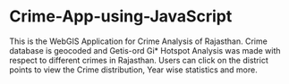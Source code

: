 # Crime-App-using-JavaScript
This is the WebGIS Application for Crime Analysis of Rajasthan. Crime database is geocoded and Getis-ord Gi* Hotspot Analysis was made with respect to different crimes in Rajasthan. Users can click on the district points to view the Crime distribution, Year wise statistics and more.
